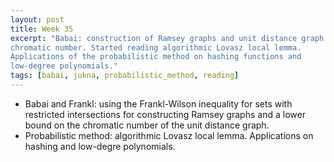 ```yaml
---
layout: post
title: Week 35
excerpt: "Babai: construction of Ramsey graphs and unit distance graph
chromatic number. Started reading algorithmic Lovasz local lemma.
Applications of the probabilistic method on hashing functions and
low-degree polynomials."
tags: [babai, jukna, probabilistic_method, reading]
---
```


* Babai and Frankl: using the Frankl-Wilson inequality for sets with
  restricted intersections for constructing Ramsey graphs and a lower
  bound on the chromatic number of the unit distance graph.
* Probabilistic method: algorithmic Lovasz local lemma. Applications on
  hashing and low-degre polynomials.
